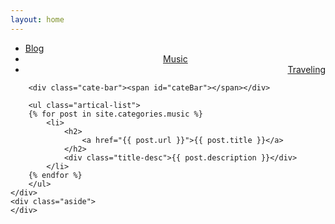 ```yaml
---
layout: home
---
```


<div class="index-content music">
    <div class="section">
        <ul class="artical-cate">
            <li ><a href="/"><span>Blog</span></a></li>
            <li class="on" style="text-align:center"><a href="/music"><span>Music</span></a></li>
            <li style="text-align:right"><a href="/traveling"><span>Traveling</span></a></li>
        </ul>

        <div class="cate-bar"><span id="cateBar"></span></div>

        <ul class="artical-list">
        {% for post in site.categories.music %}
            <li>
                <h2>
                    <a href="{{ post.url }}">{{ post.title }}</a>
                </h2>
                <div class="title-desc">{{ post.description }}</div>
            </li>
        {% endfor %}
        </ul>
    </div>
    <div class="aside">
    </div>
</div>

